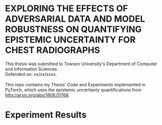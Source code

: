 # EXPLORING THE EFFECTS OF ADVERSARIAL DATA AND MODEL ROBUSTNESS ON QUANTIFYING EPISTEMIC UNCERTAINTY FOR CHEST RADIOGRAPHS
This thesis was submitted to Towson University's Department of Computer and Information Sciences. 
<br>
Defended on: xx/xx/xxxx.
<br>
<br>
This repo contains my Thesis' Code and Experiments implemented in PyTorch, which uses the epistemic uncertianty quantifications from http://arxiv.org/abs/1806.01768.
<br>
# Experiment Results
